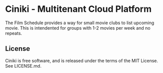 Ciniki - Multitenant Cloud Platform
===========================================

The Film Schedule provides a way for small movie clubs to list upcoming movie.
This is intendented for groups with 1-2 movies per week and no repeats.

License
-------
Ciniki is free software, and is released under the terms of the MIT License. See LICENSE.md.
